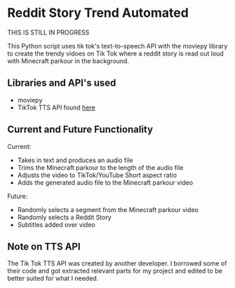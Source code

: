 # Reddit Story Trend Automated

THIS IS STILL IN PROGRESS

This Python script uses tik tok's text-to-speech API with the moviepy library to create the trendy vidoes on Tik Tok where a reddit story is read out loud with Minecraft parkour in the background.

## Libraries and API's used

- moviepy
- TikTok TTS API found [here](https://github.com/oscie57/tiktok-voice)

## Current and Future Functionality
Current:
- Takes in text and produces an audio file
- Trims the Minecraft parkour to the length of the audio file
- Adjusts the video to TikTok/YouTube Short aspect ratio
- Adds the generated audio file to the Minecraft parkour video

Future:
- Randomly selects a segment from the Minecraft parkour video
- Randomly selects a Reddit Story
- Subtitles added over video

## Note on TTS API

The Tik Tok TTS API was created by another developer. I borrowed some of their code and got extracted relevant parts for my project and edited to be better suited for what I needed.
